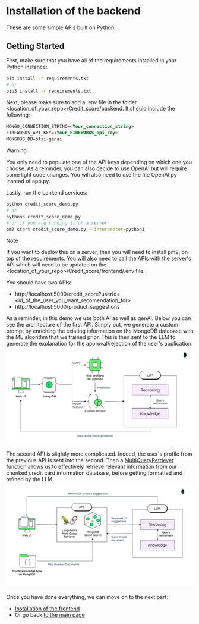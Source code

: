 # Installation of the backend

These are some simple APIs built on Python.

## Getting Started

First, make sure that you have all of the requirements installed in your Python instance:

```bash
pip install -r requirements.txt
# or
pip3 install -r requirements.txt
```
Next, please make sure to add a .env file in the folder <location_of_your_repo>/Credit_score/backend. It should include the following:

```md
MONGO_CONNECTION_STRING=<Your_connection_string>
FIREWORKS_API_KEY=<Your_FIREWORKS_api_key>
MONGODB_DB=bfsi-genai 
```
> [!Warning]
> You only need to populate one of the API keys depending on which one you choose. As a reminder, you can also decide to use OpenAI but will require some light code changes. You will also need to use the file OpenAI.py instead of app.py.

Lastly, run the bankend services:

```bash
python credit_score_demo.py
# or
python3 credit_score_demo.py
# or if you are running it on a server
pm2 start credit_score_demo.py --interpreter=python3
```
> [!Note]
> If you want to deploy this on a server, then you will need to install pm2, on top of the requirements. You will also need to call the APIs with the server's API which will need to be updated on the <location_of_your_repo>/Credit_score/frontend/.env file.

You should have two APIs:
- http://localhost:5000/credit_score?userId=<id_of_the_user_you_want_recomendation_for>
- http://localhost:5000/product_suggestions

As a reminder, in this demo we use both AI as well as genAI. Below you can see the architecture of the first API. Simply put, we generate a custom prompt by enriching the existing information on the MongoDB database with the ML algorithm that we trained prior. This is then sent to the LLM to generate the explanation for the approval/rejection of the user's application.
![image](./Explainations.png)

The second API is slightly more complicated. Indeed, the user's profile from the previous API is sent into the second. Then a [MultiQueryRetriever](https://python.langchain.com/docs/modules/data_connection/retrievers/MultiQueryRetriever/) function allows us to effectively retrieve relevant information from our chunked credit card information database, before getting formatted and refined by the LLM.
![image](./Recomendations.png)

Once you have done everything, we can move on to the next part:
- [Installation of the frontend](../frontend/)
- Or go back [to the main page](../)